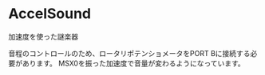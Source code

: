 # AccelSound
加速度を使った謎楽器

音程のコントロールのため、ロータリポテンショメータをPORT Bに接続する必要があります。
MSX0を振った加速度で音量が変わるようになっています。
